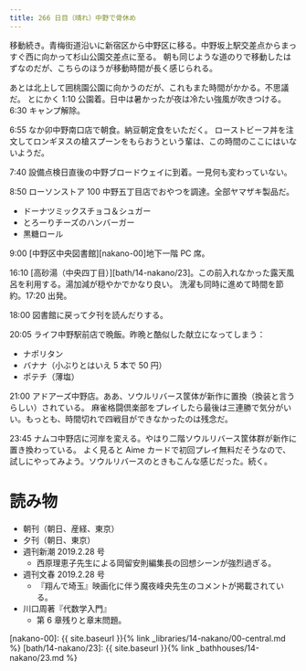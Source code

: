 ```yaml
---
title: 266 日目（晴れ）中野で骨休め
---
```


移動続き。青梅街道沿いに新宿区から中野区に移る。中野坂上駅交差点からまっすぐ西に向かって杉山公園交差点に至る。
朝も同じような道のりで移動したはずなのだが、こちらのほうが移動時間が長く感じられる。

あとは北上して囲桃園公園に向かうのだが、これもまた時間がかかる。不思議だ。
とにかく 1:10 公園着。日中は暑かったが夜は冷たい強風が吹きつける。6:30 キャンプ解除。

6:55 なか卯中野南口店で朝食。納豆朝定食をいただく。
ローストビーフ丼を注文してロンギヌスの槍スプーンをもらおうという輩は、この時間のここにはいないようだ。

7:40 設備点検日直後の中野ブロードウェイに到着。一見何も変わっていない。

8:50 ローソンストア 100 中野五丁目店でおやつを調達。全部ヤマザキ製品だ。
* ドーナツミックスチョコ＆シュガー
* とろーりチーズのハンバーガー
* 黒糖ロール

9:00 [中野区中央図書館][nakano-00]地下一階 PC 席。

16:10 [高砂湯（中央四丁目）][bath/14-nakano/23]。この前入れなかった露天風呂を利用する。湯加減が穏やかでかなり良い。
洗濯も同時に進めて時間を節約。17:20 出発。

18:00 図書館に戻って夕刊を読んだりする。

20:05 ライフ中野駅前店で晩飯。昨晩と酷似した献立になってしまう：
* ナポリタン
* バナナ（小ぶりとはいえ 5 本で 50 円）
* ポテチ（薄塩）

21:00 アドアーズ中野店。ああ、ソウルリバース筐体が新作に置換（換装と言うらしい）されている。
麻雀格闘倶楽部をプレイしたら最後は三連勝で気分がいい。もっとも、時間切れで四戦目ができなかったのは残念だ。

23:45 ナムコ中野店に河岸を変える。やはり二階ソウルリバース筐体群が新作に置き換わっている。
よく見ると Aime カードで初回プレイ無料だそうなので、試しにやってみよう。ソウルリバースのときもこんな感じだった。続く。

# 読み物

* 朝刊（朝日、産経、東京）
* 夕刊（朝日、東京）
* 週刊新潮 2019.2.28 号
  * 西原理恵子先生による岡留安則編集長の回想シーンが強烈過ぎる。
* 週刊文春 2019.2.28 号
  * 『翔んで埼玉』映画化に伴う魔夜峰央先生のコメントが掲載されている。
* 川口周著『代数学入門』
  * 第 6 章残りと章末問題。

[nakano-00]: {{ site.baseurl }}{% link _libraries/14-nakano/00-central.md %}
[bath/14-nakano/23]: {{ site.baseurl }}{% link _bathhouses/14-nakano/23.md %}
